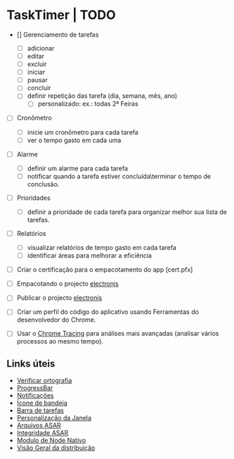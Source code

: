 # TaskTimer | TODO

- [] Gerenciamento de tarefas

  - [ ] adicionar
  - [ ] editar
  - [ ] excluir
  - [ ] iniciar
  - [ ] pausar
  - [ ] concluir
  - [ ] definir repetição das tarefa (dia, semana, mês, ano)
    - [ ] personalizado: ex.: todas 2ª Feiras

- [ ] Cronômetro

  - [ ] inicie um cronômetro para cada tarefa
  - [ ] ver o tempo gasto em cada uma

- [ ] Alarme

  - [ ] definir um alarme para cada tarefa
  - [ ] notificar quando a tarefa estiver concluída\terminar o tempo de conclusão.

- [ ] Prioridades

  - [ ] definir a prioridade de cada tarefa para organizar melhor sua lista de tarefas.

- [ ] Relatórios

  - [ ] visualizar relatórios de tempo gasto em cada tarefa
  - [ ] identificar áreas para melhorar a eficiência

- [ ] Criar o certificação para o empacotamento do app [cert.pfx]

- [ ] Empacotando o projecto [electronjs](https://www.electronjs.org/docs/latest/tutorial/tutorial-packaging#important-signing-your-code)

- [ ] Publicar o projecto [electronjs](https://www.electronjs.org/docs/latest/tutorial/tutorial-publishing-updating)

- [ ] Criar um perfil do código do aplicativo usando Ferramentas do desenvolvedor do Chrome.

- [ ] Usar o [Chrome Tracing](https://www.chromium.org/developers/how-tos/trace-event-profiling-tool/) para análises mais avançadas (analisar vários processos ao mesmo tempo).

## Links úteis

- [Verificar ortografia](https://www.electronjs.org/docs/latest/tutorial/spellchecker)
- [ProgressBar](https://www.electronjs.org/docs/latest/tutorial/progress-bar)
- [Notificações](https://www.electronjs.org/docs/latest/tutorial/notifications)
- [Ícone de bandeja](https://www.electronjs.org/docs/latest/tutorial/tray)
- [Barra de tarefas](https://www.electronjs.org/docs/latest/tutorial/windows-taskbar)
- [Personalização da Janela](https://www.electronjs.org/docs/latest/tutorial/window-customization)
- [Arquivos ASAR](https://www.electronjs.org/docs/latest/tutorial/asar-archives)
- [Integridade ASAR](https://www.electronjs.org/docs/latest/tutorial/asar-integrity)
- [Modulo de Node Nativo](https://www.electronjs.org/docs/latest/tutorial/using-native-node-modules)
- [Visão Geral da distribuição](https://www.electronjs.org/docs/latest/tutorial/distribution-overview)
